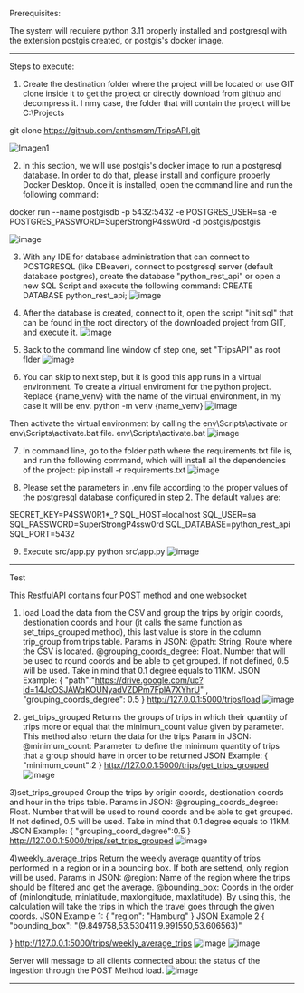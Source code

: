 Prerequisites:

The system will requiere python 3.11 properly installed and postgresql with the extension postgis created, or postgis's docker image.

--------------------------------------------------------------------------
Steps to execute:

1) Create the destination folder where the project will be located or use GIT clone inside it to get the project or directly download from github and decompress it. I nmy case, the folder that will contain the project will be C:\Projects

git clone https://github.com/anthsmsm/TripsAPI.git

![Imagen1](https://user-images.githubusercontent.com/131601602/233890507-412a7e74-929b-486e-9887-1400cd9d2621.jpg)

2) In this section, we will use postgis's docker image to run a postgresql database. In order to do that, please install and configure properly Docker Desktop. Once it is installed, open the command line and run the following command:

docker run --name postgisdb  -p 5432:5432 -e POSTGRES_USER=sa -e POSTGRES_PASSWORD=SuperStrongP4ssw0rd -d postgis/postgis 

![image](https://user-images.githubusercontent.com/131601602/233890924-c93cc9a1-6a00-4296-864f-327004417c05.png)

3) With any IDE for database administration that can connect to POSTGRESQL (like DBeaver), connect to postgresql server (default database postgres), create the database "python_rest_api" or open a new SQL Script and execute the following command:
CREATE DATABASE python_rest_api;
![image](https://user-images.githubusercontent.com/131601602/233891087-33755a2e-b899-40ee-b060-0d095759d5bf.png)

4) After the database is created, connect to it, open the script "init.sql" that can be found in the root directory of the downloaded project from GIT, and execute it.
![image](https://user-images.githubusercontent.com/131601602/233891234-c4dbc111-fc55-496c-896f-4bab34972930.png)

5) Back to the command line window of step one, set "TripsAPI" as root flder
![image](https://user-images.githubusercontent.com/131601602/233891385-9bbcf64a-133a-40f1-af7e-b0ebe2a8d871.png)

6) You can skip to next step, but it is good this app runs in a virtual environment. To create a virtual enviroment for the python project. Replace {name_venv} with the name of the virtual environment, in my case it will be env.
python -m venv {name_venv}
![image](https://user-images.githubusercontent.com/131601602/233891666-28e2ad93-f7d4-4536-b8b4-2f38a54a8681.png)

Then activate the virtual environment by calling the env\Scripts\activate or env\Scripts\activate.bat file.
env\Scripts\activate.bat
![image](https://user-images.githubusercontent.com/131601602/233891712-2db21231-75d3-41ec-9df3-885f56958d2f.png)

7) In command line, go to the folder path where the requirements.txt file is, and run the following command, which will install all the dependencies of the project:
pip install -r requirements.txt
![image](https://user-images.githubusercontent.com/131601602/233891822-5b0349bf-030d-4120-86f0-824dc63db8cc.png)

8) Please set the parameters in .env file according to the proper values of the postgresql database configured in step 2. The default values are:

SECRET_KEY=P4SSW0R1*_?
SQL_HOST=localhost
SQL_USER=sa
SQL_PASSWORD=SuperStrongP4ssw0rd
SQL_DATABASE=python_rest_api
SQL_PORT=5432

9) Execute src/app.py
python src\app.py
![image](https://user-images.githubusercontent.com/131601602/233892528-ade6eae8-5ba5-4f9b-a9c0-240a002efbda.png)

--------------------------------------------------------------------------

Test

This RestfulAPI contains four POST method and one websocket

1) load
Load the data from the CSV and group the trips by origin coords, destionation coords and hour (it calls the same function as set_trips_grouped method), this last value is store in the column trip_group from trips table.
Params in JSON:
   @path: String. Route where the CSV is located.
   @grouping_coords_degree: Float. Number that will be used to round coords and be able to get grouped. If not defined, 0.5 will be used. Take in mind that 0.1 degree equals to 11KM.
JSON Example:
{
	"path":"https://drive.google.com/uc?id=14JcOSJAWqKOUNyadVZDPm7FplA7XYhrU"
	, "grouping_coords_degree": 0.5
}
http://127.0.0.1:5000/trips/load
![image](https://user-images.githubusercontent.com/131601602/233895235-d1acee05-e4cf-40e9-b677-756fb0e58b8e.png)

2) get_trips_grouped
Returns the groups of trips in which their quantity of trips more or equal that the minimum_count value given by parameter. This method also return the data for the trips
Param in JSON:
    @minimum_count: Parameter to define the minimum quantity of trips that a group should have in order to be returned
JSON Example:
{
	"minimum_count":2
}
http://127.0.0.1:5000/trips/get_trips_grouped
![image](https://user-images.githubusercontent.com/131601602/233895218-cb6333f7-7d7a-46e6-b055-c805d7707501.png)

3)set_trips_grouped
Group the trips by origin coords, destionation coords and hour in the trips table.
Params in JSON:
   @grouping_coords_degree: Float. Number that will be used to round coords and be able to get grouped. If not defined, 0.5 will be used. Take in mind that 0.1 degree equals to 11KM.
JSON Example:
{
	"grouping_coord_degree":0.5
}
http://127.0.0.1:5000/trips/set_trips_grouped
![image](https://user-images.githubusercontent.com/131601602/233895302-d65859aa-99bb-4c15-806b-0e272cc898ea.png)

4)weekly_average_trips
Return the weekly average quantity of trips performed in a region or in a bouncing box. If both are settend, only region will be used.
Params in JSON:
    @region: Name of the region where the trips should be filtered and get the average.
    @bounding_box: Coords in the order of (minlongitude, minlatitude, maxlongitude, maxlatitude). By using this, the calculation will take the trips in which the travel goes through the given coords.
JSON Example 1:
{
	"region": "Hamburg"
}
JSON Example 2
{
	"bounding_box": "(9.849758,53.530411,9.991550,53.606563)"
	
}
http://127.0.0.1:5000/trips/weekly_average_trips
![image](https://user-images.githubusercontent.com/131601602/233895454-cc94416e-db0a-4cfb-a5f4-a611a6ed0b46.png)
![image](https://user-images.githubusercontent.com/131601602/233895426-ae2cdf45-5881-461f-99b3-63a7ace756f1.png)


Server will message to all clients connected about the status of the ingestion through the POST Method load.
![image](https://user-images.githubusercontent.com/131601602/233895726-6d3260e9-3220-44a9-b314-3975b27f4157.png)

------------------------------------------------------------------------------

